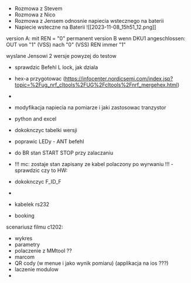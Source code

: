 - Rozmowa z Stevem
- Rozmowa z Nico
- Rozmowa z Jensem odnosnie napiecia wstecznego na baterii
- Napiecie wsteczne na Baterii
![[2023-11-08_15h51_12.png]]


version A:
mit REN = "0" permanent
version B
wenn DKU1 angeschlossen: OUT von "1" (VSS) nach "0" (VSS)
REN immer "1"

wyslane Jensowi 2 wersje powyzej do testow

- sprawdzic Befehl L lock, jak dziala
- hex-a przygotowac (https://infocenter.nordicsemi.com/index.jsp?topic=%2Fug_nrf_cltools%2FUG%2Fcltools%2Fnrf_mergehex.html)
- 
- modyfikacja napiecia na pomiarze i jaki zastosowac tranzystor

- python and excel
- dokoknczyc tabelki wersji
- poprawic LEDy - ANT befehl
- do BR stan START STOP przy zalaczaniu


- !!! mc: zostaje stan zapisany ze kabel polaczony po wyrwaniu !!! - sprawdzic czy to HW:
- dokoknczyc F_ID_F

- 



- kabelek rs232
- booking


scenariusz filmu c1202:
- wykres
- parametry
- polaczenie z MMtool ??
- marcom
- QR cody (w menue i jako wynik pomiaru) (applikacja na ios ???)
- laczenie modulow
- 